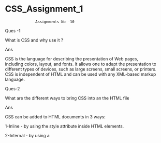 # CSS_Assignment_1

                  Assignments No -10


Ques -1

 What is CSS and why use it ?

Ans

 CSS is the language for describing the presentation of Web pages, including colors, layout, and fonts. It allows one to adapt the presentation to different types of devices, such as large screens, small screens, or printers. CSS is independent of HTML and can be used with any XML-based markup language.

Ques-2 

What are the different ways to bring CSS into an the HTML file

Ans 

CSS can be added to HTML documents in 3 ways:

1-Inline - by using the style attribute inside HTML elements.

2-Internal - by using a <style> element in the <head> section.

3-External - by using a <link> element to link to an external CSS file.


Ques-3 

What do  you mean by specificity in CSS ?

Ans 

When more than one set of CSS rules apply to the same element, the browser will have to decide which specific set will be applied to the element. The rules the browser follows are collectively called Specificity
 

Specificity Rules include:  

CSS style applied by referencing external stylesheet has lowest precedence and is overridden by Internal and inline CSS.
Internal CSS is overridden by inline CSS.
Inline CSS has highest priority and overrides all other selectors.


GEEKSFORGEEKS
CSS | Specificity
When more than one set of CSS rules apply to the same element, the browser will have to decide which specific set will be applied to the element. The rules the browser follows are collectively called Specificity
 

Specificity Rules include:  

CSS style applied by referencing external stylesheet has lowest precedence and is overridden by Internal and inline CSS.
Internal CSS is overridden by inline CSS.
Inline CSS has highest priority and overrides all other selectors.: 
 



inline internal and external css

Specificity Hierarchy :Every element selector has a position in the Hierarchy. 

1-Inline style: Inline style has highest priority. 
 
2-Identifiers(ID): ID have the second highest priority. 
 
3-Classes, pseudo-classes and attributes: Classes, pseudo-classes and attributes are come next. 
 
4-Elements and pseudo-elements: Elements and pseudo-elements have lowest priority. 



